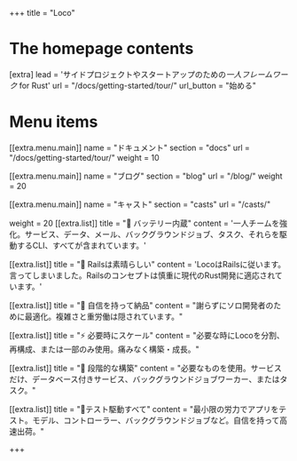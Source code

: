 +++
title = "Loco"


# The homepage contents
[extra]
lead = 'サイドプロジェクトやスタートアップのための<em>一人フレームワーク</em> for Rust'
url = "/docs/getting-started/tour/"
url_button = "始める"

# Menu items
[[extra.menu.main]]
name = "ドキュメント"
section = "docs"
url = "/docs/getting-started/tour/"
weight = 10

[[extra.menu.main]]
name = "ブログ"
section = "blog"
url = "/blog/"
weight = 20

[[extra.menu.main]]
name = "キャスト"
section = "casts"
url = "/casts/"

weight = 20
[[extra.list]]
title = "🔋 バッテリー内蔵"
content = '一人チームを強化。サービス、データ、メール、バックグラウンドジョブ、タスク、それらを駆動するCLI、すべてが含まれています。'

[[extra.list]]
title = "🔮 Railsは素晴らしい"
content = 'LocoはRailsに従います。言ってしまいました。Railsのコンセプトは慎重に現代のRust開発に適応されています。'

[[extra.list]]
title = "🏅 自信を持って納品"
content = "謝らずにソロ開発者のために最適化。複雑さと重労働は隠されています。"

[[extra.list]]
title = "⚡️ 必要時にスケール"
content = "必要な時にLocoを分割、再構成、または一部のみ使用。痛みなく構築・成長。"

[[extra.list]]
title = "🚀️ 段階的な構築"
content = "必要なものを使用。サービスだけ、データベース付きサービス、バックグラウンドジョブワーカー、またはタスク。"

[[extra.list]]
title = "🚦テスト駆動すべて"
content = "最小限の労力でアプリをテスト。モデル、コントローラー、バックグラウンドジョブなど。自信を持って高速出荷。"

+++
